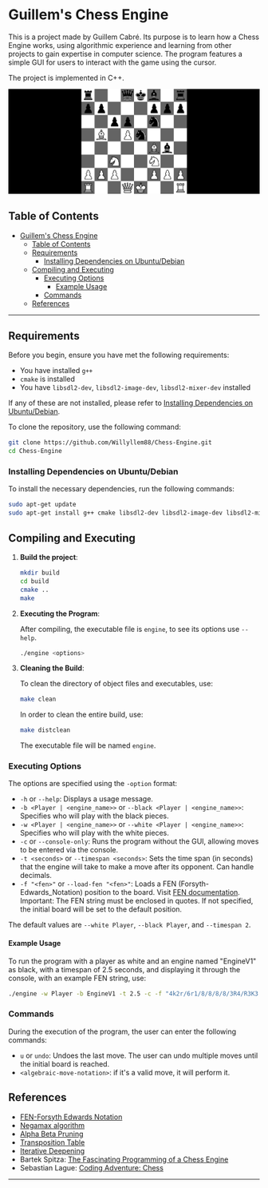 # Guillem's Chess Engine

This is a project made by Guillem Cabré. Its purpose is to learn how a Chess Engine works, using algorithmic experience and learning from other projects to gain expertise in computer science. The program features a simple GUI for users to interact with the game using the cursor.

The project is implemented in C++.

![Intro Image](https://github.com/Willyllem88/images/blob/main/intro.png)

## Table of Contents

- [Guillem's Chess Engine](#guillems-chess-engine)
  - [Table of Contents](#table-of-contents)
  - [Requirements](#requirements)
    - [Installing Dependencies on Ubuntu/Debian](#installing-dependencies-on-ubuntudebian)
  - [Compiling and Executing](#compiling-and-executing)
    - [Executing Options](#executing-options)
      - [Example Usage](#example-usage)
    - [Commands](#commands)
  - [References](#references)

---

## Requirements

Before you begin, ensure you have met the following requirements:

- You have installed `g++`
- `cmake` is installed
- You have `libsdl2-dev`, `libsdl2-image-dev`, `libsdl2-mixer-dev` installed

If any of these are not installed, please refer to [Installing Dependencies on Ubuntu/Debian](#installing-dependencies-on-ubuntudebian).

To clone the repository, use the following command:

```sh
git clone https://github.com/Willyllem88/Chess-Engine.git
cd Chess-Engine
```

### Installing Dependencies on Ubuntu/Debian

To install the necessary dependencies, run the following commands:

```sh
sudo apt-get update
sudo apt-get install g++ cmake libsdl2-dev libsdl2-image-dev libsdl2-mixer-dev
```

## Compiling and Executing

1. **Build the project**:

   ```sh
   mkdir build
   cd build
   cmake ..
   make
   ```

2. **Executing the Program**:

   After compiling, the executable file is `engine`, to see its options use `--help`.

   ```sh
   ./engine <options>
   ```

3. **Cleaning the Build**:

   To clean the directory of object files and executables, use:

   ```sh
   make clean
   ```

   In order to clean the entire build, use:

   ```sh
   make distclean
   ```

    The executable file will be named `engine`.

### Executing Options

The options are specified using the `-option` format:

- `-h` or `--help`: Displays a usage message.
- `-b <Player | <engine_name>>` or `--black <Player | <engine_name>>`: Specifies who will play with the black pieces.
- `-w <Player | <engine_name>>` or `--white <Player | <engine_name>>`: Specifies who will play with the white pieces.
- `-c` or `--console-only`: Runs the program without the GUI, allowing moves to be entered via the console.
- `-t <seconds>` or `--timespan <seconds>`: Sets the time span (in seconds) that the engine will take to make a move after its opponent. Can handle decimals.
- `-f "<fen>"` or `--load-fen "<fen>"`: Loads a FEN (Forsyth-Edwards_Notation) position to the board. Visit [FEN documentation](https://www.chess.com/terms/fen-chess). Important: The FEN string must be enclosed in quotes. If not specified, the initial board will be set to the default position.

The default values are `--white Player`, `--black Player`, and `--timespan 2`.

#### Example Usage

To run the program with a player as white and an engine named "EngineV1" as black, with a timespan of 2.5 seconds, and displaying it through the console, with an example FEN string, use:

```sh
./engine -w Player -b EngineV1 -t 2.5 -c -f "4k2r/6r1/8/8/8/8/3R4/R3K3 w Qk - 0 1"
```

### Commands

During the execution of the program, the user can enter the following commands:

- `u` or `undo`: Undoes the last move. The user can undo multiple moves until the initial board is reached.
- `<algebraic-move-notation>`: if it's a valid move, it will perform it.

## References

- [FEN-Forsyth Edwards Notation](https://en.wikipedia.org/wiki/Forsyth%E2%80%93Edwards_Notation)
- [Negamax algorithm](https://www.chessprogramming.org/Negamax)
- [Alpha Beta Pruning](https://www.chessprogramming.org/Alpha-Beta)
- [Transposition Table](https://en.wikipedia.org/wiki/Transposition_table)
- [Iterative Deepening](https://en.wikipedia.org/wiki/Iterative_deepening_depth-first_search)
- Bartek Spitza: [The Fascinating Programming of a Chess Engine](https://youtu.be/w4FFX_otR-4?si=0K_oibyMV4wW9HrT)
- Sebastian Lague: [Coding Adventure: Chess](https://youtu.be/U4ogK0MIzqk?si=jJONHwy9YOQYsrb2)

---
